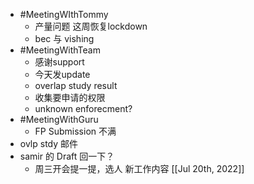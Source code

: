 - #MeetingWIthTommy
	- 产量问题 这周恢复lockdown
	- bec 与 vishing
- #MeetingWithTeam
	- 感谢support
	- 今天发update
	- overlap study result
	- 收集要申请的权限
	- unknown enforecment?
- #MeetingWithGuru
	- FP Submission 不满
- ovlp stdy 邮件
- samir 的 Draft 回一下？
	- 周三开会提一提，选人 新工作内容 [[Jul 20th, 2022]]